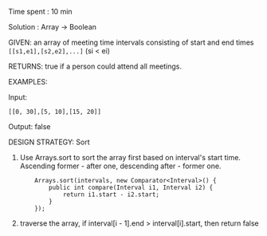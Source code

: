 Time spent : 10 min

Solution : Array -> Boolean

GIVEN: an array of meeting time intervals consisting of start and end times `[[s1,e1],[s2,e2],...]` (si < ei)

RETURNS: true if a person could attend all meetings.

EXAMPLES:

Input: 

```
[[0, 30],[5, 10],[15, 20]]
```

Output: false



DESIGN STRATEGY: Sort



1. Use Arrays.sort to sort the array first based on interval's start time. Ascending former - after one, descending after - former one. 

           Arrays.sort(intervals, new Comparator<Interval>() {
               public int compare(Interval i1, Interval i2) {
                   return i1.start - i2.start;
               }
           });

2. traverse the array, if interval[i - 1].end > interval[i].start, then return false
